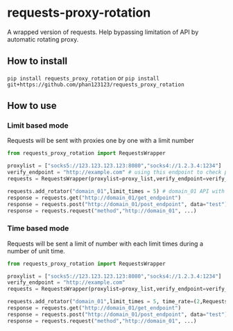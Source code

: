 # requests-proxy-rotation
A wrapped version of requests. Help bypassing limitation of API by automatic rotating proxy.

## How to install
`pip install requests_proxy_rotation`
or
`pip install git+https://github.com/phan123123/requests_proxy_rotation`

## How to use
### Limit based mode
Requests will be sent with proxies one by one with a limit number
```python
from requests_proxy_rotation import RequestsWrapper

proxylist = ["socks5://123.123.123.123:8080","socks4://1.2.3.4:1234"]
verify_endpoint = "http://example.com" # using this endpoint to check proxy is alive or not
requests = RequestsWrapper(proxylist=proxy_list,verify_endpoint=verify_endpoint, mode = RequestsWrapper.LIMIT_BASED)

requests.add_rotator("domain_01",limit_times = 5) # domain_01 API with limit 5 times for each IP.
response = requests.get("http://domain_01/get_endpoint")
response = requests.post("http://domain_01/post_endpoint", data="test")
response = requests.request("method","http://domain_01", ...)
```
### Time based mode
Requests will be sent a limit of number with each limit times during a number of unit time.
```python
from requests_proxy_rotation import RequestsWrapper

proxylist = ["socks5://123.123.123.123:8080","socks4://1.2.3.4:1234"]
verify_endpoint = "http://example.com"
requests = RequestsWrapper(proxylist=proxy_list,verify_endpoint=verify_endpoint, mode = RequestsWrapper.LIMIT_BASED)

requests.add_rotator("domain_01",limit_times = 5, time_rate=(2,RequestsWrapper.UNIT_MIN)) # domain_01 API with limit 5 times for each IP in 2 minutes.
response = requests.get("http://domain_01/get_endpoint")
response = requests.post("http://domain_01/post_endpoint", data="test")
response = requests.request("method","http://domain_01", ...)
```